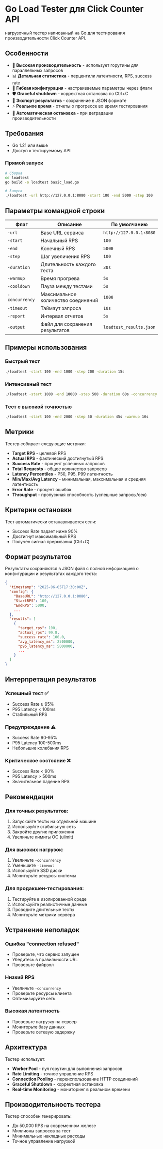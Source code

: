 # Go Load Tester для Click Counter API

нагрузочный тестер написанный на Go для тестирования производительности Click Counter API.

## Особенности

- 🚀 **Высокая производительность** - использует горутины для параллельных запросов
- 📊 **Детальная статистика** - перцентили латентности, RPS, success rate
- 🎯 **Гибкая конфигурация** - настраиваемые параметры через флаги
- 🛡️ **Graceful shutdown** - корректная остановка по Ctrl+C
- 💾 **Экспорт результатов** - сохранение в JSON формате
- ⚡ **Реальное время** - отчеты о прогрессе во время тестирования
- 🔄 **Автоматическая остановка** - при деградации производительности

## Требования

- Go 1.21 или выше
- Доступ к тестируемому API


### Прямой запуск

```bash
# Сборка
cd loadtest
go build -o loadtest basic_load.go

# Запуск
./loadtest -url http://127.0.0.1:8080 -start 100 -end 5000 -step 100
```

## Параметры командной строки

| Флаг | Описание | По умолчанию |
|------|----------|--------------|
| `-url` | Base URL сервиса | `http://127.0.0.1:8080` |
| `-start` | Начальный RPS | `100` |
| `-end` | Конечный RPS | `5000` |
| `-step` | Шаг увеличения RPS | `100` |
| `-duration` | Длительность каждого теста | `30s` |
| `-warmup` | Время прогрева | `5s` |
| `-cooldown` | Пауза между тестами | `5s` |
| `-concurrency` | Максимальное количество соединений | `1000` |
| `-timeout` | Таймаут запроса | `10s` |
| `-report` | Интервал отчетов | `5s` |
| `-output` | Файл для сохранения результатов | `loadtest_results.json` |

## Примеры использования

### Быстрый тест
```bash
./loadtest -start 100 -end 1000 -step 200 -duration 15s
```

### Интенсивный тест
```bash
./loadtest -start 1000 -end 10000 -step 500 -duration 60s -concurrency 2000
```

### Тест с высокой точностью
```bash
./loadtest -start 100 -end 2000 -step 50 -duration 45s -warmup 10s
```

## Метрики

Тестер собирает следующие метрики:

- **Target RPS** - целевой RPS
- **Actual RPS** - фактический достигнутый RPS
- **Success Rate** - процент успешных запросов
- **Total Requests** - общее количество запросов
- **Latency Percentiles** - P50, P95, P99 латентность
- **Min/Max/Avg Latency** - минимальная, максимальная и средняя латентность
- **Error Rate** - процент ошибок
- **Throughput** - пропускная способность (успешные запросы/сек)

## Критерии остановки

Тест автоматически останавливается если:

- Success Rate падает ниже 90%
- Достигнут максимальный RPS
- Получен сигнал прерывания (Ctrl+C)

## Формат результатов

Результаты сохраняются в JSON файл с полной информацией о конфигурации и результатах каждого теста:

```json
{
  "timestamp": "2025-06-05T17:30:00Z",
  "config": {
    "BaseURL": "http://127.0.0.1:8080",
    "StartRPS": 100,
    "EndRPS": 5000,
    ...
  },
  "results": [
    {
      "target_rps": 100,
      "actual_rps": 99.8,
      "success_rate": 100.0,
      "avg_latency_ms": 2500000,
      "p95_latency_ms": 5000000,
      ...
    }
  ]
}
```

## Интерпретация результатов

### Успешный тест ✅
- Success Rate ≥ 95%
- P95 Latency < 100ms
- Стабильный RPS

### Предупреждение ⚠️
- Success Rate 90-95%
- P95 Latency 100-500ms
- Небольшие колебания RPS

### Критическое состояние ❌
- Success Rate < 90%
- P95 Latency > 500ms
- Значительное падение RPS

## Рекомендации

### Для точных результатов:
1. Запускайте тесты на отдельной машине
2. Используйте стабильную сеть
3. Закройте другие приложения
4. Увеличьте лимиты ОС (ulimit)

### Для высоких нагрузок:
1. Увеличьте `-concurrency`
2. Уменьшите `-timeout`
3. Используйте SSD диски
4. Мониторьте ресурсы системы

### Для продакшен-тестирования:
1. Тестируйте в изолированной среде
2. Используйте реалистичные данные
3. Проводите длительные тесты
4. Мониторьте метрики сервера

## Устранение неполадок

### Ошибка "connection refused"
- Проверьте, что сервис запущен
- Убедитесь в правильности URL
- Проверьте файрвол

### Низкий RPS
- Увеличьте `-concurrency`
- Проверьте ресурсы клиента
- Оптимизируйте сеть

### Высокая латентность
- Проверьте нагрузку на сервер
- Мониторьте базу данных
- Проверьте сетевую задержку

## Архитектура

Тестер использует:
- **Worker Pool** - пул горутин для выполнения запросов
- **Rate Limiting** - точное управление RPS
- **Connection Pooling** - переиспользование HTTP соединений
- **Graceful Shutdown** - корректная остановка
- **Real-time Monitoring** - мониторинг в реальном времени

## Производительность тестера

Тестер способен генерировать:
- До 50,000 RPS на современном железе
- Миллионы запросов за тест
- Минимальные накладные расходы
- Точное управление нагрузкой 